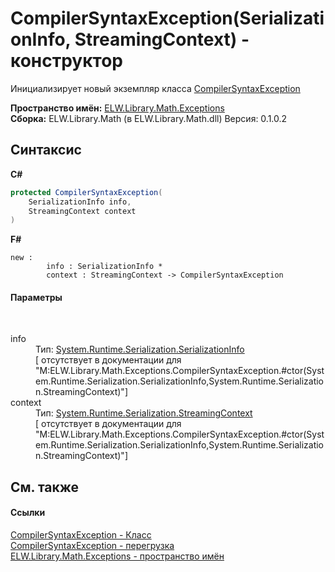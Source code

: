 # CompilerSyntaxException(SerializationInfo, StreamingContext) - конструктор
 

Инициализирует новый экземпляр класса <a href="T_ELW_Library_Math_Exceptions_CompilerSyntaxException">CompilerSyntaxException</a>

**Пространство имён:**&nbsp;<a href="N_ELW_Library_Math_Exceptions">ELW.Library.Math.Exceptions</a><br />**Сборка:**&nbsp;ELW.Library.Math (в ELW.Library.Math.dll) Версия: 0.1.0.2

## Синтаксис

**C#**<br />
``` C#
protected CompilerSyntaxException(
	SerializationInfo info,
	StreamingContext context
)
```

**F#**<br />
``` F#
new : 
        info : SerializationInfo * 
        context : StreamingContext -> CompilerSyntaxException
```


#### Параметры
&nbsp;<dl><dt>info</dt><dd>Тип:&nbsp;<a href="http://msdn2.microsoft.com/ru-ru/library/a9b6042e" target="_blank">System.Runtime.Serialization.SerializationInfo</a><br />\[<param name="info"/> отсутствует в документации для "M:ELW.Library.Math.Exceptions.CompilerSyntaxException.#ctor(System.Runtime.Serialization.SerializationInfo,System.Runtime.Serialization.StreamingContext)"\]</dd><dt>context</dt><dd>Тип:&nbsp;<a href="http://msdn2.microsoft.com/ru-ru/library/t16abws5" target="_blank">System.Runtime.Serialization.StreamingContext</a><br />\[<param name="context"/> отсутствует в документации для "M:ELW.Library.Math.Exceptions.CompilerSyntaxException.#ctor(System.Runtime.Serialization.SerializationInfo,System.Runtime.Serialization.StreamingContext)"\]</dd></dl>

## См. также


#### Ссылки
<a href="T_ELW_Library_Math_Exceptions_CompilerSyntaxException">CompilerSyntaxException - Класс</a><br /><a href="Overload_ELW_Library_Math_Exceptions_CompilerSyntaxException__ctor">CompilerSyntaxException - перегрузка</a><br /><a href="N_ELW_Library_Math_Exceptions">ELW.Library.Math.Exceptions - пространство имён</a><br />